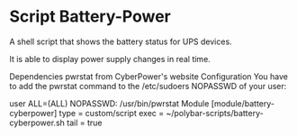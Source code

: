 # Script Battery-Power

A shell script that shows the battery status for UPS devices.

It is able to display power supply changes in real time.

Dependencies
pwrstat from CyberPower's website
Configuration
You have to add the pwrstat command to the /etc/sudoers NOPASSWD of your user:

user ALL=(ALL) NOPASSWD: /usr/bin/pwrstat
Module
[module/battery-cyberpower]
type = custom/script
exec = ~/polybar-scripts/battery-cyberpower.sh
tail = true

